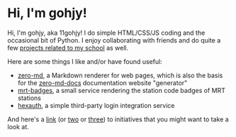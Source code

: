 # Hi, I'm gohjy!
Hi, I'm gohjy, aka 11gohjy! I do simple HTML/CSS/JS coding and the occasional bit of Python. 
I enjoy collaborating with friends and do quite a few [projects related to my school](https://github.com/search?q=owner%3Agohjy+topic%3Anus-high+is%3Apublic&type=repositories) as well.

Here are some things I like and/or have found useful:
- [zero-md](https://zerodevx.github.io/zero-md), a Markdown renderer for web pages, which is also the basis for the [zero-md-docs](https://github.com/zerodevx/zero-md-docs) documentation website "generator"
- [mrt-badges](https://github.com/joulev/mrt-badges), a small service rendering the station code badges of MRT stations
- [hexauth](https://hexauth.coding398.dev/), a simple third-party login integration service

And here's a [link](https://www.stopkosa.com/) (or [two](https://www.makedmssafe.com/) or [three](https://www.stoponlineidchecks.org/)) to initiatives that you might want to take a look at.

<!--
**gohjy/gohjy** is a ✨ _special_ ✨ repository because its `README.md` (this file) appears on your GitHub profile.

Here are some ideas to get you started:

- 🔭 I’m currently working on ...
- 🌱 I’m currently learning ...
- 👯 I’m looking to collaborate on ...
- 🤔 I’m looking for help with ...
- 💬 Ask me about ...
- 📫 How to reach me: ...
- 😄 Pronouns: ...
- ⚡ Fun fact: ...
-->
